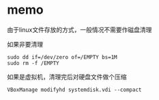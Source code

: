 
# memo

由于linux文件存放的方式，一般情况不需要作磁盘清理

如果非要清理

```shell
sudo dd if=/dev/zero of=/EMPTY bs=1M
sudo rm -f /EMPTY
```

如果是虚拟机，清理完后对硬盘文件做个压缩

```shell
VBoxManage modifyhd systemdisk.vdi --compact
```
